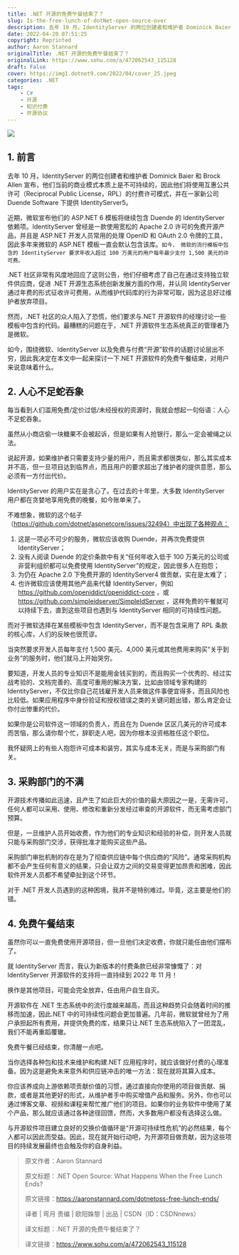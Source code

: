 ```yaml
---
title: .NET 开源的免费午餐结束了？
slug: Is-the-free-lunch-of-dotNet-open-source-over
description: 去年 10 月，IdentityServer 的两位创建者和维护者 Dominick Baier 和 Brock Allen 宣布，他们当前的商业模式本质上是不可持续的
date: 2022-04-20 07:51:25
copyright: Reprinted
author: Aaron Stannard
originalTitle: .NET 开源的免费午餐结束了？
originalLink: https://www.sohu.com/a/472062543_115128
draft: False
cover: https://img1.dotnet9.com/2022/04/cover_25.jpeg
categories: .NET
tags: 
    - C#
    - 开源
    - 知识付费
    - 开源协议
---
```


![](https://img1.dotnet9.com/2022/04/cover_25.jpeg)

## 1. 前言

去年 10 月，IdentityServer 的两位创建者和维护者 Dominick Baier 和 Brock Allen 宣布，他们当前的商业模式本质上是不可持续的，因此他们将使用互惠公共许可（Reciprocal Public License，RPL）的付费许可模式，并在一家新公司 Duende Software 下提供 IdentityServer5。

近期，微软宣布他们的 ASP.NET 6 模板将继续包含 Duende 的 IdentityServer 依赖项。IdentityServer 曾经是一款使用宽松的 Apache 2.0 许可的免费开源产品，并且是 ASP.NET 开发人员常用的处理 OpenID 和 OAuth 2.0 令牌的工具，因此多年来微软的 ASP.NET 模板一直会默认包含该库。`如今， 微软的流行模板中包含的 IdentityServer 要求年收入超过 100 万美元的用户每年最少支付 1,500 美元的许可费。`

.NET 社区非常有风度地回应了这则公告，他们仔细考虑了自己在通过支持独立软件供应商，促进 .NET 开源生态系统创新发展方面的作用，并认同 IdentityServer 通过年费的形式征收许可费用，从而维护代码库的行为非常可取，因为这总好过维护者放弃项目。

然而，.NET 社区的众人陷入了恐慌，他们要求与.NET 开源软件的经理讨论一些模板中包含的代码。最糟糕的问题在于，.NET 开源软件生态系统真正的管理者乃是微软。

如今，围绕微软、IdentityServer 以及免费与付费“开源”软件的话题讨论层出不穷，因此我决定在本文中一起来探讨一下.NET 开源软件的免费午餐结束，对用户来说意味着什么。

## 2. 人心不足蛇吞象

每当看到人们滥用免费/定价过低/未经授权的资源时，我就会想起一句俗语：人心不足蛇吞象。

虽然从小商店偷一块糖果不会被起诉，但是如果有人抢银行，那么一定会被绳之以法。

说起开源，如果维护者只需要支持少量的用户，而且需求都很类似，那么其实成本并不高，但一旦项目达到临界点，而且用户的要求超出了维护者的提供意愿，那么必须有一方付出代价。

IdentityServer 的用户实在是贪心了。在过去的十年里，大多数 IdentityServer 用户都在贪婪地享用免费的晚餐，如今账单来了。

不难想象，微软的这个帖子（https://github.com/dotnet/aspnetcore/issues/32494）中出现了各种观点：

1. 这是一项必不可少的服务，微软应该收购 Duende，并再次免费提供 IdentityServer；
2. 没有人阅读 Duende 的定价条款中有关“任何年收入低于 100 万美元的公司或非营利组织都可以免费使用 IdentityServer”的规定，因此很多人在抱怨；
3. 为仍在 Apache 2.0 下免费开源的 IdentityServer4 做贡献，实在是太难了；
4. 也许微软应该使用其他产品来代替 IdentityServer，例如 https://github.com/openiddict/openiddict-core ，或 https://github.com/simpleidserver/SimpleIdServer ，这样免费的午餐就可以持续下去，直到这些项目也遇到与 IdentityServer 相同的可持续性问题。

而对于微软选择在某些模板中包含 IdentityServer，而不是包含采用了 RPL 条款的核心库，人们的反映也很荒谬。

当突然要求开发人员每年支付 1,500 美元、4,000 美元或其他费用来购买“关乎到业务”的服务时，他们就马上开始哭穷。

要知道，开发人员的专业知识不是能用金钱买到的，而且购买一个优秀的、经过实战考验的、文档完善的、高度可重用的解决方案，比如由领域专家构建的 IdentityServer，不仅比你自己花钱雇开发人员来做这件事便宜得多，而且风险也比较低。如果应用程序中身份验证和授权错误之类的关键问题出错，那么肯定会让你付出惨重的代价。

如果你是公司软件这一领域的负责人，而且在为 Duende 区区几美元的许可成本而苦恼，那么请你帮个忙，辞职走人吧，因为你根本没资格胜任这个职位。

我怀疑网上的有些人抱怨许可成本和装穷，其实与成本无关，而是与采购部门有关。

## 3. 采购部门的不满

开源技术传播如此迅速，且产生了如此巨大的价值的最大原因之一是，无需许可，任何人都可以采用、使用、修改和重新分发经过审查的开源软件，而无需考虑部门预算。

但是，一旦维护人员开始收费，作为他们的专业知识和经验的补偿，则开发人员就只能与采购部门交涉，获得批准才能购买这些产品。

采购部门审批机制的存在是为了彻查供应链中每个供应商的“风险”。通常采购机构都不会产生任何有意义的结果，只会让双方之间的交易变得更加昂贵和困难，因此软件开发人员都不希望牵扯到这个环节。

对于 .NET 开发人员遇到的这种困境，我并不是特别难过。毕竟，这主要是他们的错。

## 4. 免费午餐结束

虽然你可以一直免费使用开源项目，但一旦他们决定收费，你就只能任由他们摆布了。

就 IdentityServer 而言，我认为新版本的付费条款已经非常慷慨了：对 IdentityServer 开源软件的支持将一直持续到 2022 年 11 月！

换作是其他项目，可能会完全放弃，任由用户自生自灭。

开源软件在 .NET 生态系统中的流行度越来越高，而且这种趋势只会随着时间的推移而加速，因此.NET 中的可持续性问题会更加普遍。几年前，微软就曾经为了用户承担起所有费用，并提供免费的库，结果只让.NET 生态系统陷入了一团混乱，我们不能再重蹈覆辙。

免费午餐已经结束，你清醒一点吧。

当你选择各种包和技术来维护和构建.NET 应用程序时，就应该做好付费的心理准备。因为这是避免未来意外和供应链冲击的唯一方法：现在就将其算入成本。

你应该养成向上游依赖项贡献价值的习惯，通过直接向你使用的项目做贡献、捐款，或者是其他更好的形式，从维护者手中购买增值产品和服务。另外，你也可以通过博客文章、视频和课程来帮忙推广他们的项目。如果你的业务软件中使用了某个产品，那么就应该通过各种途径回馈，然而，大多数用户都没有选择这么做。

与开源软件项目建立良好的交换价值循环是“开源可持续性危机”的必然结果，每个人都可以因此而受益。因此，现在就开始行动吧，为开源项目做贡献，因为这些项目的持续发展最终也会触及你的自身利益。

> 原文作者：Aaron Stannard
>
> 原文标题：.NET Open Source: What Happens When the Free Lunch Ends?
>
> 原文链接：https://aaronstannard.com/dotnetoss-free-lunch-ends/
>
> 译者 | 弯月 责编 | 欧阳姝黎 | 出品 | CSDN（ID：CSDNnews）
>
> 译文标题：.NET 开源的免费午餐结束了？
>
> 译文链接：https://www.sohu.com/a/472062543_115128
